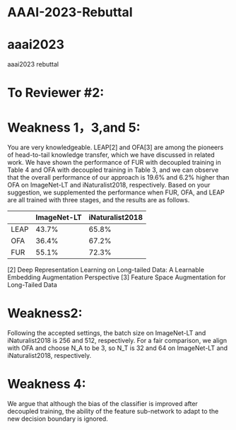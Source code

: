 # AAAI-2023-Rebuttal

# aaai2023
aaai2023 rebuttal
# To Reviewer #2:
# Weakness 1，3,and 5:
You are very knowledgeable. LEAP[2] and OFA[3] are among the pioneers of head-to-tail knowledge transfer, which we have discussed in related work. We have shown the performance of FUR with decoupled training in Table 4 and OFA with decoupled training in Table 3, and we can observe that the overall performance of our approach is 19.6% and 6.2% higher than OFA on ImageNet-LT and iNaturalist2018, respectively. Based on your suggestion, we supplemented the performance when FUR, OFA, and LEAP are all trained with three stages, and the results are as follows.

|      | ImageNet-LT | iNaturalist2018 |
|------|-------------|-----------------|
| LEAP | 43.7%       | 65.8%           |
| OFA  | 36.4%       | 67.2%           |
|  FUR | 55.1%       | 72.3%           |

[2] Deep Representation Learning on Long-tailed Data: A Learnable Embedding Augmentation Perspective [3] Feature Space Augmentation for Long-Tailed Data

# Weakness2: 
Following the accepted settings, the batch size on ImageNet-LT and iNaturalist2018 is 256 and 512, respectively. For a fair comparison, we align with OFA and choose N_A to be 3, so N_T is 32 and 64 on ImageNet-LT and
iNaturalist2018, respectively.

# Weakness 4: 
We argue that although the bias of the classifier is improved after decoupled training, the ability of the feature sub-network to adapt to the new decision boundary is ignored.
